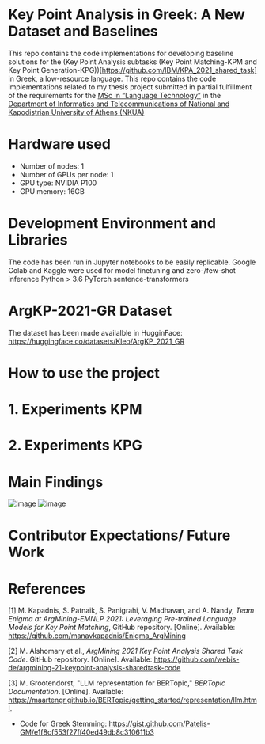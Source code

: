 # Key Point Analysis in Greek: A New Dataset and Baselines
This repo contains the code implementations for developing baseline solutions for the (Key Point Analysis subtasks (Key Point Matching-KPM and Key Point Generation-KPG))[https://github.com/IBM/KPA_2021_shared_task] in Greek, a low-resource language.
This repo contains the code implementations related to my thesis project submitted in partial fulfillment of the requirements for the [MSc in “Language Technology”](https://www.di.uoa.gr/en/studies/graduate/lg) in the [Department of Informatics and Telecommunications of National and Kapodistrian University of Athens (NKUA)](https://www.di.uoa.gr/en)

# Hardware used 
- Number of nodes: 1
- Number of GPUs per node: 1
- GPU type: NVIDIA P100
- GPU memory: 16GB
# Development Environment and Libraries
The code has been run in Jupyter notebooks to be easily replicable.
Google Colab and Kaggle were used for model finetuning and zero-/few-shot inference
Python > 3.6
PyTorch
sentence-transformers

# ArgKP-2021-GR Dataset
The dataset has been made availalble in HugginFace: https://huggingface.co/datasets/Kleo/ArgKP_2021_GR

# How to use the project 
# 1. Experiments KPM 

# 2. Experiments KPG

# Main Findings
![image](https://github.com/user-attachments/assets/325b792d-c712-4d85-80b0-82d752c51677)
![image](https://github.com/user-attachments/assets/eb7d4a0e-d966-4c90-bbd2-30dd702b4aca)

# Contributor Expectations/ Future Work

# References
[1] M. Kapadnis, S. Patnaik, S. Panigrahi, V. Madhavan, and A. Nandy, *Team Enigma at ArgMining-EMNLP 2021: Leveraging Pre-trained Language Models for Key Point Matching*, GitHub repository. [Online]. Available: https://github.com/manavkapadnis/Enigma_ArgMining

[2] M. Alshomary et al., *ArgMining 2021 Key Point Analysis Shared Task Code*. GitHub repository. [Online]. Available: https://github.com/webis-de/argmining-21-keypoint-analysis-sharedtask-code

[3] M. Grootendorst, "LLM representation for BERTopic," *BERTopic Documentation*. [Online]. Available: https://maartengr.github.io/BERTopic/getting_started/representation/llm.html.

- Code for Greek Stemming: https://gist.github.com/Patelis-GM/e1f8cf553f27ff40ed49db8c310611b3
